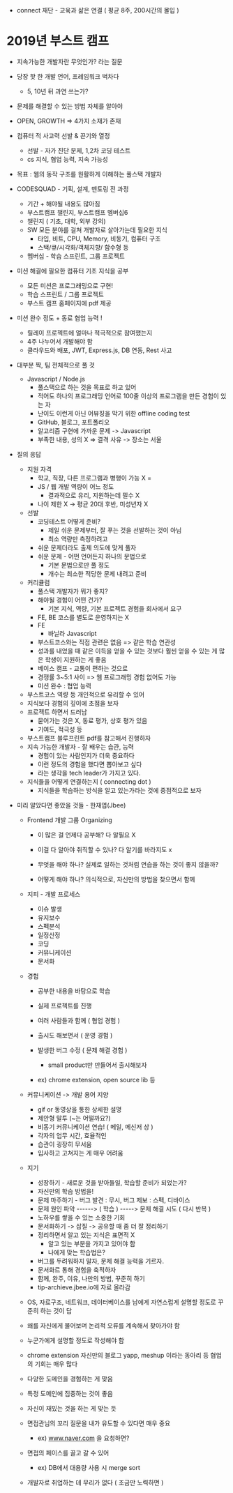- connect 재단 - 교육과 삶은 연결 ( 평균 8주, 200시간의 몰입 )

# 2019년 부스트 캠프 

- 지속가능한 개발자란 무엇인가? 라는 질문 

- 당장 핫 한 개발 언어, 프레임워크 벅차다

  - 5, 10년 뒤 과연 쓰는가?

- 문제를 해결할 수 있는 방법 자체를 알아야

- OPEN, GROWTH => 4가지 소재가 존재

- 컴퓨터 적 사고력 선발 & 끈기와 열정 

  - 선발 - 자가 진단 문제, 1,2차 코딩 테스트
  - cs 지식, 협업 능력, 지속 가능성 

- 목표 : 웹의 동작 구조를 원활하게 이해하는 풀스택 개발자

- CODESQUAD - 기획, 설계, 멘토링 전 과정 

  - 기간 + 해야될 내용도 많아짐 
  - 부스트캠프 챌린지, 부스트캠프 멤버십6
  - 챌린지 ( 기초, 대학, 외부 강의)
  - SW 모든 분야를 걸쳐 개발자로 살아가는데 필요한 지식
    - 타입, 비트, CPU, Memory, 비동기, 컴퓨터 구조
    - 스택/큐/시각화/객체지향/ 함수형 등 
  - 멤버십 - 학습 스프린트, 그룹 프로젝트

- 미션 해결에 필요한 컴퓨터 기초 지식을 공부

  - 모든 미션은 프로그래밍으로 구현!
  - 학습 스프린트 / 그룹 프로젝트 
  - 부스트 캠프 홈페이지에 pdf 제공 

- 미션 완수 정도 + 동료 협업 능력 !

  - 릴레이 프로젝트에 얼마나 적극적으로 참여했는지
  - 4주 나누어서 개발해야 함
  - 클라우드와 배포, JWT, Express.js, DB 연동, Rest 사고 

- 대부분 짝, 팀 전체적으로 풀 것 

  - Javascript / Node.js 
    - 풀스택으로 하는 것을 목표로 하고 있어
    - 적어도 하나의 프로그래밍 언어로 100줄 이상의 프로그램을 만든 경험이 있는 자
    - 난이도 이런게 아닌 어뷰징을 막기 위한 offline coding test
    - GitHub, 블로그, 포트폴리오 
    - 알고리즘 구현에 가까운 문제 -> Javascript
    - 부족한 내용, 성의 X => 결격 사유 -> 장소는 서울 

- 질의 응답 

  - 지원 자격
    - 학교, 직장, 다른 프로그램과 병행이 가능 X =
    - JS / 웹 개발 역량이 어느 정도 
      - 결과적으로 유리, 지원하는데 필수 X
    - 나이 제한 X -> 평균 20대 후반, 미성년자 X
  - 선발
    - 코딩테스트 어떻게 준비?
      - 제일 쉬운 문제부터, 잘 푸는 것을 선발하는 것이 아님
      - 최소 역량만 측정하려고 
    - 쉬운 문제더라도 출제 의도에 맞게 풀자
    - 쉬운 문제 - 어떤 언어든지 하나의 문법으로 
      - 기본 문법으로만 풀 정도 
      - 개수는 최소한 적당한 문제 내려고 준비
  - 커리큘럼
    - 풀스택 개발자가 뭐가 좋지? 
    - 해야될 경험이 어떤 건가?
      - 기본 지식, 역량, 기본 프로젝트 경험을 회사에서 요구 
    - FE, BE 코스를 별도로 운영하지는 X
    - FE
      - 바닐라 Javascript
    - 부스트코스와는 직접 관련은 없음 => 같은 학습 연관성 
    - 성과를 내었을 때 같은 이득을 얻을 수 있는 것보다 훨씬 얻을 수 있는 게 많은 학생이 지원하는 게 좋음
    - 베이스 캠프 - 교통이 편하는 것으로 
    - 경쟁률 3~5:1 사이 => 웹 프로그래밍 경험 없어도 가능 
    - 미션 완수 : 협업 능력 
  - 부스트코스 역량 등 개인적으로 유리할 수 있어 
  - 지식보다 경험의 깊이에 초점을 보자
  - 프로젝트 하면서 드러남 
    - 묻어가는 것은 X, 동료 평가, 상호 평가 있음 
    - 기여도, 적극성 등 
  - 부스트캠프 블루프린트 pdf를 참고해서 진행하자
  - 지속 가능한 개발자 - 잘 배우는 습관, 능력 
    - 경험이 있는 사람인지가 더욱 중요하다
    - 이런 정도의 경험을 했다면 뽑아보고 싶다
    - 라는 생각을 tech leader가 가지고 있다.
  - 지식들을 어떻게 연결하는지 ( connecting dot )
    - 지식들을 학습하는 방식을 알고 있는가라는 것에 중점적으로 보자

- 미리 알았다면 좋았을 것들 - 한재엽(Jbee)

  - Frontend 개발 그룹 Organizing

    - 이 많은 걸 언제다 공부해? 다 알필요 X

    - 이걸 다 알아야 취직할 수 있나? 다 알기를 바라지도 x

    - 무엇을 해야 하나? 실제로 일하는 것처럼 연습을 하는 것이 좋지 않을까?

    - 어떻게 해야 하나? 의식적으로, 자신만의 방법을 찾으면서 함께 
    
  - 지피 - 개발 프로세스 
    
    - 이슈 발생 
    - 유지보수
    - 스펙분석
    - 일정산정
    - 코딩
    - 커뮤니케이션
    - 문서화
    
  - 경험 
    
    - 공부한 내용을 바탕으로 학습
    
    - 실제 프로젝트를 진행
    
    - 여러 사람들과 함께 ( 협업 경험 )
    
    - 출시도 해보면서 ( 운영 경험 )
    
    - 발생한 버그 수정 ( 문제 해결 경험 )
      
      - small product만 만들어서 출시해보자
      
    - ex) chrome extension, open source lib 등
    
  -  커뮤니케이션 -> 개발 용어 지양
    
     - gif or 동영상을 통한 상세한 설명 
     - 제안형 말투 (~는 어떨까요?)
     -  비동기 커뮤니케이션 연습! ( 메일, 메신저 상 )
       - 각자의 업무 시간, 효율적인
        - 습관이 굉장히 무서움 
        - 입사하고 고쳐지는 게 매우 어려움
     
  - 지기
    
    - 성장하기 - 새로운 것을 받아들일, 학습할 준비가 되었는가?
    - 자신만의 학습 방법을!
    - 문제 마주하기 - 버그 발견 : 무시, 버그 제보 : 스펙, 디바이스 
    - 문제 원인 파악 ------> ( 학습 ) -----> 문제 해결 시도 ( 다시 반복 )
    - 노하우를 쌓을 수 있는 소중한 기회
    - 문서화하기 -> 삽질 -> 공유할 때 좀 더 잘 정리하기 
    - 정리하면서 알고 있는 지식은 표면적 X
      - 알고 있는 부분을 가지고 있어야 함
      - 나에게 맞는 학습법은?
    - 버그를 두려워하지 말자, 문제 해결 능력을 기르자.
    - 문서화르 통해 경험을 축적하자
    - 함께, 완주, 이유, 나만의 방법, 꾸준히 하기
    - tip-archieve.jbee.io에 자료 올라감
    
  - OS, 자료구조, 네트워크, 데이터베이스를 남에게 자연스럽게 설명할 정도로 꾸준히 하는 것이 답
    
  - 왜를 자신에게 물어보며 논리적 오류를 계속해서 찾아가야 함
    
  - 누군가에게 설명할 정도로 작성해야 함
    
  - chrome extension 자신만의 블로그 yapp, meshup 이라는 동아리 등 협업의 기회는 매우 많다
    
  - 다양한 도메인을 경험하는 게 맞음
    
  - 특정 도메인에 집중하는 것이 좋음
    
  - 자신이 재밌는 것을 하는 게 맞는 듯
    
  - 면접관님의 꼬리 질문을 내가 유도할 수 있다면 매우 중요
    
    - ex) www.naver.com 을 요청하면?
    
  - 면접의 페이스를 끌고 갈 수 있어
    
    - ex) DB에서 대용량 사용 시 merge sort
    
  - 개발자로 취업하는 데 무리가 없다 ( 조금만 노력하면 ) 
    
      

